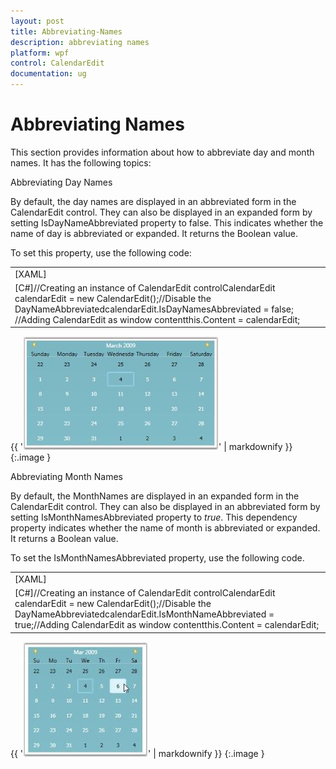 ```yaml
---
layout: post
title: Abbreviating-Names
description: abbreviating names
platform: wpf
control: CalendarEdit
documentation: ug
---
```


# Abbreviating Names

This section provides information about how to abbreviate day and month names. It has the following topics:

Abbreviating Day Names

By default, the day names are displayed in an abbreviated form in the CalendarEdit control. They can also be displayed in an expanded form by setting IsDayNameAbbreviated property to false. This indicates whether the name of day is abbreviated or expanded. It returns the Boolean value. 

To set this property, use the following code:

<table>
<tr>
<td>
[XAML]<!-- Adding calendar with day name expanded--><syncfusion:CalendarEdit Name="calendarEdit" Width="400" IsDayNamesAbbreviated="False"/></td></tr>
<tr>
<td>
[C#]//Creating an instance of CalendarEdit controlCalendarEdit calendarEdit = new CalendarEdit();//Disable the DayNameAbbreviatedcalendarEdit.IsDayNamesAbbreviated = false; //Adding CalendarEdit as window contentthis.Content = calendarEdit;</td></tr>
</table>


{{ '![](Abbreviating-Names_images/Abbreviating-Names_img1.jpeg)' | markdownify }}
{:.image }




Abbreviating Month Names

By default, the MonthNames are displayed in an expanded form in the CalendarEdit control. They can also be displayed in an abbreviated form by setting IsMonthNamesAbbreviated property to _true_. This dependency property indicates whether the name of month is abbreviated or expanded. It returns a Boolean value.

To set the IsMonthNamesAbbreviated property, use the following code.

<table>
<tr>
<td>
[XAML]<!-- Adding calendar with month name been abbreviated --><syncfusion:CalendarEdit Name="calendarEdit" IsMonthNameAbbreviated="True"/></td></tr>
<tr>
<td>
[C#]//Creating an instance of CalendarEdit controlCalendarEdit calendarEdit = new CalendarEdit();//Disable the DayNameAbbreviatedcalendarEdit.IsMonthNameAbbreviated = true;//Adding CalendarEdit as window contentthis.Content = calendarEdit;</td></tr>
</table>


{{ '![](Abbreviating-Names_images/Abbreviating-Names_img2.jpeg)' | markdownify }}
{:.image }


